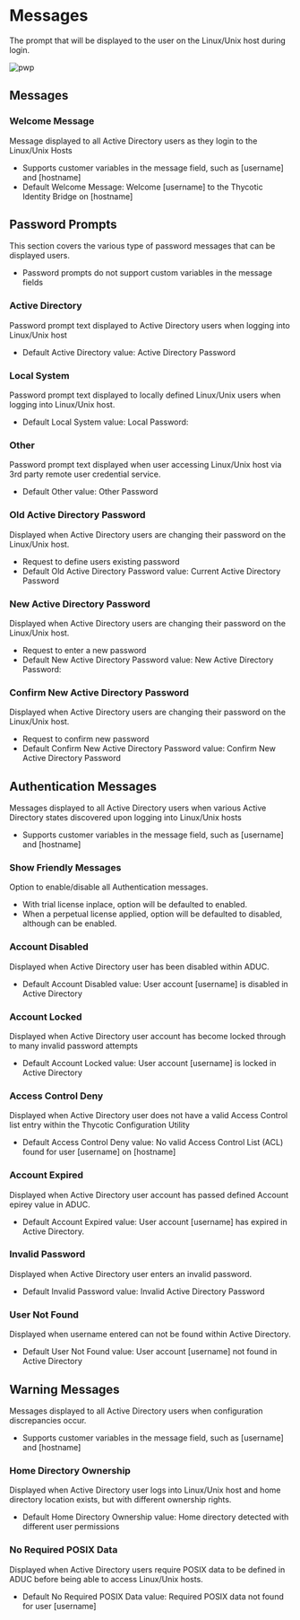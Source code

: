 [title]: # (Messages)
[tags]: # (panel)
[priority]: # (4)
# Messages

The prompt that will be displayed to the user on the Linux/Unix host during login.

![pwp](../images/pwp.png "Messages tab in Configuration tool")

## Messages

### Welcome Message

Message displayed to all Active Directory users as they login to the Linux/Unix Hosts

* Supports customer variables in the message field, such as [username] and [hostname]
* Default Welcome Message: Welcome [username] to the Thycotic Identity Bridge on [hostname]

## Password Prompts

This section covers the various type of password messages that can be displayed users.

* Password prompts do not support custom variables in the message fields

### Active Directory

Password prompt text displayed to Active Directory users when logging into Linux/Unix host

* Default Active Directory value: Active Directory Password

### Local System

Password prompt text displayed to locally defined Linux/Unix users when logging into Linux/Unix host.

* Default Local System value: Local Password:

### Other

Password prompt text displayed when user accessing Linux/Unix host via 3rd party remote user credential service.

* Default Other value: Other Password

### Old Active Directory Password

Displayed when Active Directory users are changing their password on the Linux/Unix host.

* Request to define users existing password
* Default Old Active Directory Password value: Current Active Directory Password

### New Active Directory Password

Displayed when Active Directory users are changing their password on the Linux/Unix host.

* Request to enter a new password
* Default New Active Directory Password value: New Active Directory Password:

### Confirm New Active Directory Password

Displayed when Active Directory users are changing their password on the Linux/Unix host.

* Request to confirm new password
* Default Confirm New Active Directory Password value: Confirm New Active Directory Password

## Authentication Messages

Messages displayed to all Active Directory users when various Active Directory states discovered upon logging into Linux/Unix hosts

* Supports customer variables in the message field, such as [username] and [hostname]

### Show Friendly Messages

Option to enable/disable all Authentication messages.

* With trial license inplace, option will be defaulted to enabled.
* When a perpetual license applied, option will be defaulted to disabled, although can be enabled.

### Account Disabled

Displayed when Active Directory user has been disabled within ADUC.

* Default Account Disabled value: User account [username] is disabled in Active Directory

### Account Locked

Displayed when Active Directory user account has become locked through to many invalid password attempts

* Default Account Locked value: User account [username] is locked in Active Directory

### Access Control Deny

Displayed when Active Directory user does not have a valid Access Control list entry within the Thycotic Configuration Utility

* Default Access Control Deny value: No valid Access Control List (ACL) found for user [username] on [hostname]

### Account Expired

Displayed when Active Directory user account has passed defined Account epirey value in ADUC.

* Default Account Expired value: User account [username] has expired in Active Directory.

### Invalid Password

Displayed when Active Directory user enters an invalid password.

* Default Invalid Password value: Invalid Active Directory Password

### User Not Found

Displayed when username entered can not be found within Active Directory.

* Default User Not Found value: User account [username] not found in Active Directory

## Warning Messages

Messages displayed to all Active Directory users when configuration discrepancies occur.

* Supports customer variables in the message field, such as [username] and [hostname]

### Home Directory Ownership

Displayed when Active Directory user logs into Linux/Unix host and home directory location exists, but with different ownership rights.

* Default Home Directory Ownership value: Home directory detected with different user permissions

### No Required POSIX Data

Displayed when Active Directory users require POSIX data to be defined in ADUC before being able to access Linux/Unix hosts.

* Default No Required POSIX Data value: Required POSIX data not found for user [username]